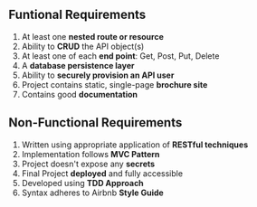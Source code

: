 ## Funtional Requirements 
1. At least one **nested route or resource**
2. Ability to **CRUD** the API object(s) 
3. At least one of each **end point**: Get, Post, Put, Delete
4. A **database persistence layer** 
5. Ability to **securely provision an API user** 
6. Project contains static, single-page **brochure site**
7. Contains good **documentation**

## Non-Functional Requirements 
1. Written using appropriate application of **RESTful techniques** 
2. Implementation follows **MVC Pattern**
3. Project doesn't expose any **secrets** 
4. Final Project **deployed** and fully accessible 
5. Developed using **TDD Approach**
6. Syntax adheres to Airbnb **Style Guide**